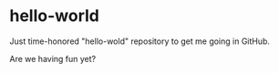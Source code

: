# hello-world
Just time-honored "hello-wold" repository to get me going in GitHub.

Are we having fun yet?
